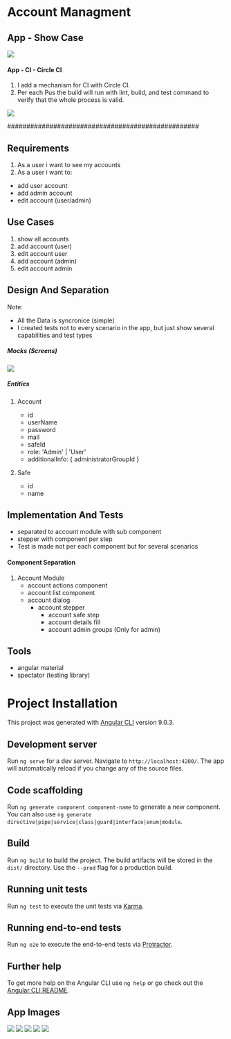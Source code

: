 # Account Managment

## App - Show Case
![](assets/showcase/cyberarc-showcase.gif)

#### App - CI - Circle CI
1. I add a mechanism for CI with Circle CI.
2. Per each Pus the build will run with lint, build, and test command to 
verify that the whole process is valid.

![](assets/showcase/circleci.png)

##################################################
## Requirements
1. As a user i want to see my accounts
2. As a user i want to:
- add user account
- add admin account
- edit account (user/admin)

## Use Cases
1. show all accounts
2. add account (user)
3. edit account user
4. add account (admin)
5. edit account admin


## Design And Separation
Note: 
- All the Data is syncronice (simple)
- I created tests not to every scenario in the app, but just show several capabilities and test types

##### Mocks (Screens)
![](assets/showcase/mocks-screens.png)

##### Entities
1. Account
	- id
	- userName
	- password
	- mail
	- safeId
	- role: 'Admin' | 'User'
	- additionalInfo: {
		administratorGroupId
	}

2. Safe
	- id
	- name

## Implementation And Tests
- separated to account module with sub component
- stepper with component per step
- Test is made not per each component but for several scenarios

#### Component Separation
1. Account Module
    - account actions component
    - account list component
    - account dialog
        - account stepper
            - account safe step
            - account details fill
            - account admin groups (Only for admin)

## Tools
- angular material
- spectator (testing library)

# Project Installation

This project was generated with [Angular CLI](https://github.com/angular/angular-cli) version 9.0.3.

## Development server

Run `ng serve` for a dev server. Navigate to `http://localhost:4200/`. The app will automatically reload if you change any of the source files.

## Code scaffolding

Run `ng generate component component-name` to generate a new component. You can also use `ng generate directive|pipe|service|class|guard|interface|enum|module`.

## Build

Run `ng build` to build the project. The build artifacts will be stored in the `dist/` directory. Use the `--prod` flag for a production build.

## Running unit tests

Run `ng test` to execute the unit tests via [Karma](https://karma-runner.github.io).

## Running end-to-end tests

Run `ng e2e` to execute the end-to-end tests via [Protractor](http://www.protractortest.org/).

## Further help

To get more help on the Angular CLI use `ng help` or go check out the [Angular CLI README](https://github.com/angular/angular-cli/blob/master/README.md).

## App Images
![](./assets/showcase/images/1.png)
![](./assets/showcase/images/2.png)
![](./assets/showcase/images/3.png)
![](./assets/showcase/images/4.png)
![](./assets/showcase/images/5.png)
